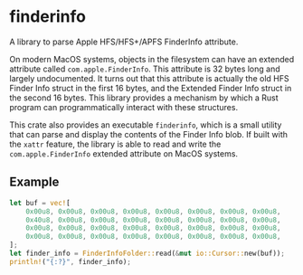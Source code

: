 # finderinfo

A library to parse Apple HFS/HFS+/APFS FinderInfo attribute.

On modern MacOS systems, objects in the filesystem can have an extended attribute called `com.apple.FinderInfo`. This
attribute is 32 bytes long and largely undocumented. It turns out that this attribute is actually the old HFS Finder
Info struct in the first 16 bytes, and the Extended Finder Info struct in the second 16 bytes. This library provides a
mechanism by which a Rust program can programmatically interact with these structures.

This crate also provides an executable `finderinfo`, which is a small utility that can parse and display the contents of
the Finder Info blob. If built with the `xattr` feature, the library is able to read and write the
`com.apple.FinderInfo` extended attribute on MacOS systems.

## Example

```rust
let buf = vec![
    0x00u8, 0x00u8, 0x00u8, 0x00u8, 0x00u8, 0x00u8, 0x00u8, 0x00u8,
    0x40u8, 0x00u8, 0x00u8, 0x00u8, 0x00u8, 0x00u8, 0x00u8, 0x00u8,
    0x00u8, 0x00u8, 0x00u8, 0x00u8, 0x00u8, 0x00u8, 0x00u8, 0x00u8,
    0x00u8, 0x00u8, 0x00u8, 0x00u8, 0x00u8, 0x00u8, 0x00u8, 0x00u8,
];
let finder_info = FinderInfoFolder::read(&mut io::Cursor::new(buf));
println!("{:?}", finder_info);
```
